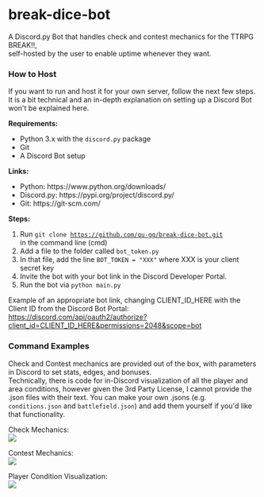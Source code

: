 # break-dice-bot
A Discord.py Bot that handles check and contest mechanics for the TTRPG BREAK!!,<br>
self-hosted by the user to enable uptime whenever they want.

### How to Host
If you want to run and host it for your own server, follow the next few steps.<br>
It is a bit technical and an in-depth explanation on setting up a Discord Bot won't be explained here.

<b>Requirements:</b>
<ul>
    <li>Python 3.x with the <code>discord.py</code> package</li>
    <li>Git</li>
    <li>A Discord Bot setup</li>
</ul>

<b>Links:</b>
<ul>
    <li>Python: https://www.python.org/downloads/</li>
    <li>Discord.py: https://pypi.org/project/discord.py/</li>
    <li>Git: https://git-scm.com/</li>
</ul>

<b>Steps:</b>
1. Run <code>git clone https://github.com/qu-gg/break-dice-bot.git </code> in the command line (cmd)
2. Add a file to the folder called <code>bot_token.py</code>
3. In that file, add the line <code>BOT_TOKEN = "XXX"</code> where XXX is your client secret key
4. Invite the bot with your bot link in the Discord Developer Portal.
5. Run the bot via <code>python main.py</code>

Example of an appropriate bot link, changing CLIENT_ID_HERE with the Client ID from the Discord Bot Portal: https://discord.com/api/oauth2/authorize?client_id=CLIENT_ID_HERE&permissions=2048&scope=bot

### Command Examples
Check and Contest mechanics are provided out of the box, with parameters in Discord to set stats, edges, and bonuses.<br>
Technically, there is code for in-Discord visualization of all the player and area conditions, however given the 3rd Party License,
I cannot provide the .json files with their text. You can make your own .jsons (e.g. <code>conditions.json</code> and <code>battlefield.json</code>) and add them yourself if you'd like that functionality.

Check Mechanics:<br>
<img src="https://github.com/qu-gg/break-dice-bot/assets/32918812/892f2003-282b-47a3-a125-074e297b699e">

Contest Mechanics:<br>
<img src="https://github.com/qu-gg/break-dice-bot/assets/32918812/8fbd1c1a-ef05-4987-a05e-059336e9bb85">

Player Condition Visualization:<br>
<img src="https://github.com/qu-gg/break-dice-bot/assets/32918812/66d427b4-0e27-461c-828d-3b4ad395f0dc">
